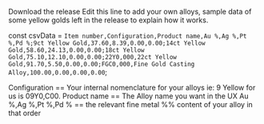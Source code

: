 Download the release 
Edit this line to add your own alloys, sample data of some yellow golds left in the release to explain how it works. 

const csvData = `Item number,Configuration,Product name,Au %,Ag %,Pt %,Pd %;9ct Yellow Gold,37.60,8.39,0.00,0.00;14ct Yellow Gold,58.60,24.13,0.00,0.00;18ct Yellow Gold,75.10,12.10,0.00,0.00;22Y0,000,22ct Yellow Gold,91.70,5.50,0.00,0.00;FGC0,000,Fine Gold Casting Alloy,100.00,0.00,0.00,0.00`;

Configuration == Your internal nomenclature for your alloys ie: 9 Yellow for us is 09Y0,C00.
Product name == The Alloy name you want in the UX
Au %,Ag %,Pt %,Pd % == the relevant fine metal %% content of your alloy in that order 
